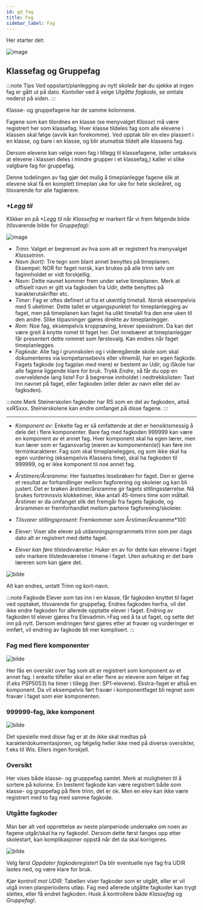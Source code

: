 ```yaml
---
id: gd_fag
title: Fag
sidebar_label: Fag
---
```


Her starter det:

![image](https://github.com/BarmanHanssen/iskole/assets/80097133/a3738e48-fd7b-4bf1-a113-97a5c4aa6c08)

## Klassefag og Gruppefag

:::note Tips
Ved oppstart/planlegging av nytt skoleår bør du sjekke at ingen fag er gått ut på dato. Kontoller ved å velge _Utgåtte fagkode_, se omtale nederst på siden.
:::

Klasse- og gruppefagene har de samme kolonnene.

Fagene som kan tilordnes en klasse (se menyvalget _Klasse_) må være registrert her som klassefag. Hver klasse tildeles fag som alle elevene i klassen skal følge (avvik kan forekomme). Ved opptak blir en elev plassert i en klasse, og bare i en klasse, og blir atumatisk tildelt alle klassens fag.

Dersom elevene kan velge noen fag i tillegg til klassefagene, (eller untaksvis at elevene i klassen deles i mindre grupper i et klassefag,) kaller vi slike valgbare fag for gruppefag.

Denne todelingen av fag gjør det mulig å timeplanlegge fagene slik at elevene skal få en komplett timeplan uke for uke for hele skoleåret, og tilsvarende for alle  faglærere.


 ### _+Legg til_
Klikker en på  _+Legg til_ når _Klassefag_ er markert får vi frem følgende bilde (tilsvarende bilde for _Gruppefag_):

![image](https://github.com/BarmanHanssen/iskole/assets/80097133/2e81ab11-2b2f-47ff-942f-afeabca93d55)

- _Trinn_: Valget er begrenset av hva som alt er registrert fra menyvalget _Klassetrinn_.
- _Navn (kort)_: Tre tegn som blant annet benyttes på timeplanen. Eksempel: NOR for faget norsk, kan brukes på alle trinn selv om faginnholdet er vidt forskjellig.
- _Navn_: Dette navnet kommer frem under selve timeplanen. Merk at offisielt navn er gitt via fagkoden fra Udir, dette benyttes på karakterutskrifter etc.
- _Timer_: Fag er oftes definert ut fra et ukentlig timetall. Norsk eksempelvis med 5 uketimer. Dette tallet er utgangspunktet for timeplanlegging av faget, men på timeplanen kan faget ha ulikt timetall fra den ene uken til den andre. Slike tilpasninger gjøres direkte av timeplanlegger.
- _Rom_: Noe fag, eksempelvis kroppsøving, krever spesialrom. Da kan det være greit å knytte romet til faget her. Det innebærer at timeplanlegger får presentert dette rommet som førstevalg. Kan endres når faget timeplanlegges.
- _Fagkode_: Alle fag i grunnskolen og i videregående skole som skal dokumenteres via kompetansebevis eller vitnemål,  har en egen fagkode. Fagets fagkode (og fagplan med mere) er bestemt av Udir, og iSkole har alle fagene liggende klare for bruk. Trykk _Endre_, så får du opp en overveldende lang liste! For å begrense innholdet i nedtrekkslisten: Tast inn navnet på faget, eller fagkoden (eller deler av navn eller del av fagkoden). 

:::note Merk 
Steinerskolen fagkoder har RS som en del av fagkoden, altså xxRSxxx. Steinerskolene kan endre omfanget på disse fagene.
:::


-------------------

- _Komponent av_: Enkelte fag  er så omfattende at det er hensiktsmessig å dele det i flere komponenter. Bare fag med fagkoden 999999 kan være en komponent av et annet fag. Hver komponent skal ha egen lærer, men kun lærer som er fagansvarlig (eieren av komponenten(e)) kan føre inn terminkarakterer. 
Fag som skal timeplanelegges, og som ikke skal ha egen vurdering (eksempelvis Klassens time), skal ha fagkoden til 999999, og er ikke komponent til noe annet fag.

- _Årstimere/Årsramme_: Her fastsettes lesebrøken for faget. Den er gjerne et resultat av forhandlinger mellom fagforening og skoleier og kan bli justert. Det er brøken årstimer/årsramme gir fagets stillingsstørrelse. Nå brukes fortrinnsvis klokketimer, ikke antall 45-timers time som måltall. Årstimer er da omfanget slik det fremgår fra fagets fagkode, og årsrammen er fremforhandlet mellom partene fagforening/skoleier.

- _Tilsvarer stillingsprosent_: Fremkommer som Årstimer/Årsramme*100

- _Elever_: Viser alle elever på utdanningsprogrammets trinn som per dags dato alt er registrert med dette faget.

- _Elever kan føre tilstedeværelse_: Huker en av for dette kan elevene i faget selv markere tilstedeværelse i timene i faget. Uten avhuking er det bare læreren som kan gjøre det.

![bilde](https://user-images.githubusercontent.com/80097133/148216979-4a70e97a-f144-4965-90fa-2c32c94b88e9.png)

Alt kan endres, untatt Trinn og kort-navn. 

:::note Fagkode
Elever som tas inn i en klasse, får fagkoden knyttet til faget ved opptaket, tilsvarende for gruppefag. Endres fagkoden herfra, vil det ikke endre fagkoden for allerede opptatte elever i faget. Endring av fagkoden til elever gjøres fra Elevadmin.>Fag ved å ta ut faget, og sette det inn på nytt. Dersom endringen først gjøres etter at fravær og vurderinger er innført, vil endring av fagkode bli mer komplisert.
:::

### Fag med flere komponenter

![bilde](https://user-images.githubusercontent.com/80097133/148037649-05605fdd-6d6f-4fd0-9c82-05146c6f4296.png)

Her fås en oversikt over fag som alt er registrert som komponent av et annet fag. I enkelte tilfeller skal en eller flere av elevene som følger et fag (f.eks PSP5053) ha timer i tillegg (her: SP1-elevene). Ekstra-faget er altså en komponent. Da vil eksempelvis ført fravær i komponentfaget bli regnet som fravær i faget som eier komponenten.

### 999999-fag, ikke komponent

![bilde](https://user-images.githubusercontent.com/80097133/148039601-e0a285a0-3e6a-4384-9363-3c0f3c2e9cd7.png)

Det spesielle med disse fag er at de ikke skal medtas på karakterdokumentasjonen, og følgelig heller ikke med på diverse oversikter, f.eks til Wis. Ellers ingen forskjell.

### Oversikt
Her vises både klasse- og grupppefag samlet. Merk at muligheten til å sortere på kolonne. En bestemt fagkode kan være registrert både som klasse- og gruppefag på flere trinn, det er ok. Men en elev kan ikke være registrert med to fag med samme fagkode.

### Utgåtte fagkoder

Man bør alt ved opprettelse av neste planperiode undersøke om noen av fagene utgår/skal ha ny fagkode!. Dersom dette først fanges opp etter skolestart, kan komplikasjoner oppstå når det da skal korrigeres.

![bilde](https://user-images.githubusercontent.com/80097133/148227777-d2027624-be2f-4743-b5cc-2d258dfc011f.png)

Velg først _Oppdater fagkoderegister_! Da blir eventuelle nye fag fra UDIR lastes ned, og være klare for bruk.

_Kjør kontroll mot UDIR_: Tabellen viser fagkoder som er utgått, eller er vil utgå innen planperiodens utløp. Fag med allerede utgåtte fagkoder kan trygt slettes, eller få endret fagkoden. Husk å kontrollere både  _Klassefag_ og _Gruppefag_!.

